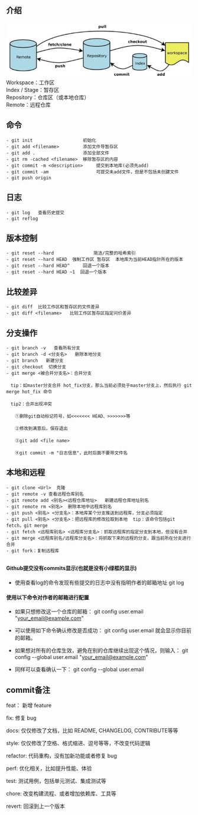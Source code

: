 ## 介绍
![git](../.vuepress/public/git.png)
Workspace：工作区  
Index / Stage：暂存区  
Repository：仓库区（或本地仓库）  
Remote：远程仓库  

## 命令
```
- git init	                 初始化
- git add <filename> 	     添加文件导暂存区
- git add .                  添加全部文件
- git rm -cached <filename>	 移除暂存区的内容
- git commit -m <description>     提交到本地库(必须先add)
- git commit -am                  可提交未add文件，但是不包括未创建文件
- git push origin 
```

## 日志
```
- git log	查看历史提交
- git reflog
```
## 版本控制
```
- git reset --hard	             简洁/完整的哈希索引
- git reset --hard HEAD	 强制工作区 暂存区  本地库为当前HEAD指针所在的版本
- git reset --hard HEAD^     回退一个版本
- git reset --hard HEAD ~1  回退一个版本
```
## 比较差异
```
- git diff  比较工作区和暂存区的文件差异
- git diff <filename>   比较工作区暂存区指定问价差异
```

## 分支操作
 ```
- git branch -v   查看所有分支
- git branch -d <分支名>   删除本地分支
- git branch   新建分支
- git checkout  切换分支
- git merge <被合并分支名>：合并分支

　tip：如master分支合并 hot_fix分支，那么当前必须处于master分支上，然后执行 git merge hot_fix 命令

　tip2：合并出现冲突

　　①删除git自动标记符号，如<<<<<<< HEAD、>>>>>>>等

　　②修改到满意后，保存退出

　　③git add <file name>

　　④git commit -m "日志信息"，此时后面不要带文件名
```

## 本地和远程
```
- git clone <Url>  克隆
- git remote -v 查看远程仓库别名
- git remote add <别名><远程仓库地址>   新建远程仓库地址别名
- git remote rm <别名>  删除本地中远程库别名
- git push <别名> <分支名>：本地库某个分支推送到远程库，分支必须指定
- git pull <别名> <分支名>：把远程库的修改拉取到本地  tip：该命令包括git fetch，git merge
- git fetch <远程库别名> <远程库分支名>：抓取远程库的指定分支到本地，但没有合并
- git merge <远程库别名/远程库分支名>：将抓取下来的远程的分支，跟当前所在分支进行合并
- git fork：复制远程库
 ```

## 
#### Github提交没有commits显示(也就是没有小绿框的显示)
- 使用查看log的命令发现有些提交的日志中没有指明作者的邮箱地址
git log

#### 使用以下命令对作者的邮箱进行配置
- 如果只想修改这一个仓库的邮箱：
git config user.email "your_email@example.com"

- 可以使用如下命令确认修改是否成功：
git config user.email  就会显示你目前的邮箱。


- 如果想对所有的仓库生效，避免在别的仓库继续出现这个情况，则输入：
git config --global user.email "your_email@example.com"

- 同样可以查看确认一下：
git config --global user.email

## commit备注
feat： 新增 feature  

fix: 修复 bug  

docs: 仅仅修改了文档，比如 README, CHANGELOG, CONTRIBUTE等等  

style: 仅仅修改了空格、格式缩进、逗号等等，不改变代码逻辑  

refactor: 代码重构，没有加新功能或者修复 bug  

perf: 优化相关，比如提升性能、体验  

test: 测试用例，包括单元测试、集成测试等  

chore: 改变构建流程、或者增加依赖库、工具等  

revert: 回滚到上一个版本  
